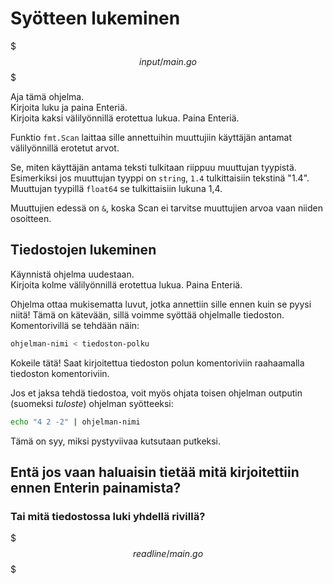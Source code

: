 # Syötteen lukeminen

$$$input/main.go$$$

Aja tämä ohjelma.  
Kirjoita luku ja paina Enteriä.  
Kirjoita kaksi välilyönnillä erotettua lukua.
Paina Enteriä.

Funktio `fmt.Scan` laittaa sille annettuihin muuttujiin käyttäjän antamat välilyönnillä erotetut arvot.

Se, miten käyttäjän antama teksti tulkitaan riippuu muuttujan tyypistä. Esimerkiksi jos muuttujan tyyppi on `string`, `1.4` tulkittaisiin tekstinä "1.4". Muuttujan tyypillä `float64` se tulkittaisiin lukuna 1,4.

Muuttujien edessä on `&`, koska Scan ei tarvitse muuttujien arvoa vaan niiden osoitteen.

## Tiedostojen lukeminen

Käynnistä ohjelma uudestaan.  
Kirjoita kolme välilyönnillä erotettua lukua.
Paina Enteriä.

Ohjelma ottaa mukisematta luvut, jotka annettiin sille ennen kuin se pyysi niitä! Tämä on kätevään, sillä voimme syöttää ohjelmalle tiedoston. Komentorivillä se tehdään näin:

```sh
ohjelman-nimi < tiedoston-polku
```

Kokeile tätä! Saat kirjoitettua tiedoston polun komentoriviin raahaamalla tiedoston komentoriviin.

Jos et jaksa tehdä tiedostoa, voit myös ohjata toisen ohjelman outputin (suomeksi _tuloste_) ohjelman syötteeksi:

```sh
echo "4 2 -2" | ohjelman-nimi
```

Tämä on syy, miksi pystyviivaa kutsutaan putkeksi.

## Entä jos vaan haluaisin tietää mitä kirjoitettiin ennen Enterin painamista?
### Tai mitä tiedostossa luki yhdellä rivillä?

$$$readline/main.go$$$
